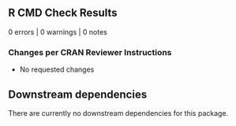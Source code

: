 ## R CMD Check Results

0 errors | 0 warnings | 0 notes

### Changes per CRAN Reviewer Instructions

- No requested changes

## Downstream dependencies

There are currently no downstream dependencies for this package.
